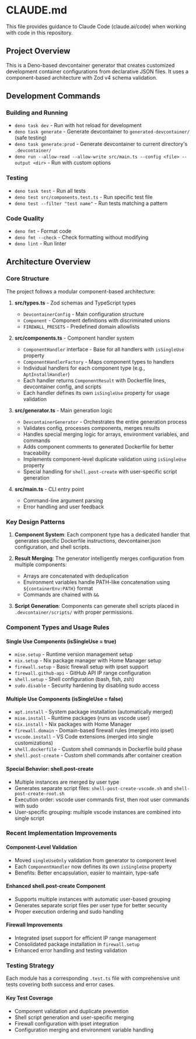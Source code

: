 # CLAUDE.md

This file provides guidance to Claude Code (claude.ai/code) when working with code in this repository.

## Project Overview

This is a Deno-based devcontainer generator that creates customized development container configurations from declarative JSON files. It uses a component-based architecture with Zod v4 schema validation.

## Development Commands

### Building and Running
- `deno task dev` - Run with hot reload for development
- `deno task generate` - Generate devcontainer to `generated-devcontainer/` (safe testing)
- `deno task generate:prod` - Generate devcontainer to current directory's `.devcontainer/`
- `deno run --allow-read --allow-write src/main.ts --config <file> --output <dir>` - Run with custom options

### Testing
- `deno task test` - Run all tests
- `deno test src/components.test.ts` - Run specific test file
- `deno test --filter "test name"` - Run tests matching a pattern

### Code Quality
- `deno fmt` - Format code
- `deno fmt --check` - Check formatting without modifying
- `deno lint` - Run linter

## Architecture Overview

### Core Structure
The project follows a modular component-based architecture:

1. **src/types.ts** - Zod schemas and TypeScript types
   - `DevcontainerConfig` - Main configuration structure
   - `Component` - Component definitions with discriminated unions
   - `FIREWALL_PRESETS` - Predefined domain allowlists

2. **src/components.ts** - Component handler system
   - `ComponentHandler` interface - Base for all handlers with `isSingleUse` property
   - `ComponentHandlerFactory` - Maps component types to handlers
   - Individual handlers for each component type (e.g., `AptInstallHandler`)
   - Each handler returns `ComponentResult` with Dockerfile lines, devcontainer config, and scripts
   - Each handler defines its own `isSingleUse` property for usage validation

3. **src/generator.ts** - Main generation logic
   - `DevcontainerGenerator` - Orchestrates the entire generation process
   - Validates config, processes components, merges results
   - Handles special merging logic for arrays, environment variables, and commands
   - Adds component comments to generated Dockerfile for better traceability
   - Implements component-level duplicate validation using `isSingleUse` property
   - Special handling for `shell.post-create` with user-specific script generation

4. **src/main.ts** - CLI entry point
   - Command-line argument parsing
   - Error handling and user feedback

### Key Design Patterns

1. **Component System**: Each component type has a dedicated handler that generates specific Dockerfile instructions, devcontainer.json configuration, and shell scripts.

2. **Result Merging**: The generator intelligently merges configuration from multiple components:
   - Arrays are concatenated with deduplication
   - Environment variables handle PATH-like concatenation using `${containerEnv:PATH}` format
   - Commands are chained with `&&`

3. **Script Generation**: Components can generate shell scripts placed in `.devcontainer/scripts/` with proper permissions.

### Component Types and Usage Rules

#### Single Use Components (isSingleUse = true)
- `mise.setup` - Runtime version management setup
- `nix.setup` - Nix package manager with Home Manager setup
- `firewall.setup` - Basic firewall setup with ipset support
- `firewall.github-api` - GitHub API IP range configuration
- `shell.setup` - Shell configuration (bash, fish, zsh)
- `sudo.disable` - Security hardening by disabling sudo access

#### Multiple Use Components (isSingleUse = false)
- `apt.install` - System package installation (automatically merged)
- `mise.install` - Runtime packages (runs as vscode user)
- `nix.install` - Nix packages with Home Manager
- `firewall.domain` - Domain-based firewall rules (merged into ipset)
- `vscode.install` - VS Code extensions (merged into single customizations)
- `shell.dockerfile` - Custom shell commands in Dockerfile build phase
- `shell.post-create` - Custom shell commands after container creation

#### Special Behavior: shell.post-create
- Multiple instances are merged by user type
- Generates separate script files: `shell-post-create-vscode.sh` and `shell-post-create-root.sh`
- Execution order: vscode user commands first, then root user commands with sudo
- User-specific grouping: multiple vscode instances are combined into single script

### Recent Implementation Improvements

#### Component-Level Validation
- Moved `singleUseOnly` validation from generator to component level
- Each `ComponentHandler` now defines its own `isSingleUse` property
- Benefits: Better encapsulation, easier to maintain, type-safe

#### Enhanced shell.post-create Component
- Supports multiple instances with automatic user-based grouping
- Generates separate script files per user type for better security
- Proper execution ordering and sudo handling

#### Firewall Improvements
- Integrated ipset support for efficient IP range management
- Consolidated package installation in `firewall.setup`
- Enhanced error handling and testing validation

### Testing Strategy
Each module has a corresponding `.test.ts` file with comprehensive unit tests covering both success and error cases.

#### Key Test Coverage
- Component validation and duplicate prevention
- Shell script generation and user-specific merging
- Firewall configuration with ipset integration
- Configuration merging and environment variable handling